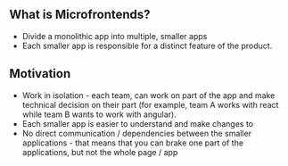 ## What is Microfrontends?
- Divide a monolithic app into multiple, smaller apps
- Each smaller app is responsible for a distinct feature of the product.

## Motivation
- Work in isolation - each team, can work on part of the app and make technical decision on their part (for example, team A works with react while team B wants to work with angular).
- Each smaller app is easier to understand and make changes to
- No direct communication / dependencies between the smaller applications - that means that you can brake one part of the applications, but not the whole page / app

